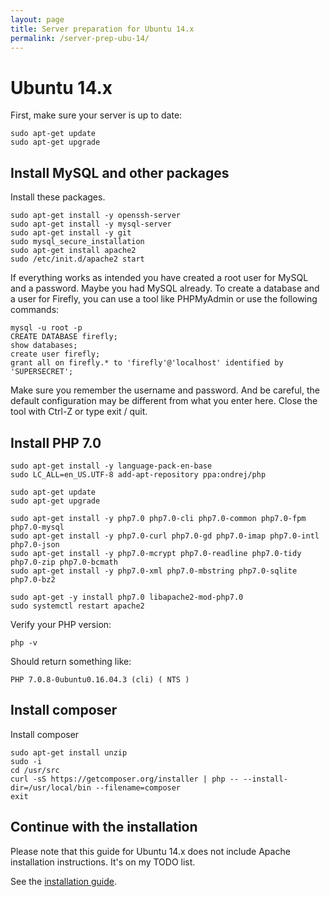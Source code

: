 ```yaml
---
layout: page
title: Server preparation for Ubuntu 14.x
permalink: /server-prep-ubu-14/
---
```


# Ubuntu 14.x

First, make sure your server is up to date:

```
sudo apt-get update
sudo apt-get upgrade
```

## Install MySQL and other packages

Install these packages.

```
sudo apt-get install -y openssh-server
sudo apt-get install -y mysql-server
sudo apt-get install -y git
sudo mysql_secure_installation
sudo apt-get install apache2
sudo /etc/init.d/apache2 start

```

If everything works as intended you have created a root user for MySQL and a password. Maybe you had MySQL already. To create a database and a user for Firefly, you can use a tool like PHPMyAdmin or use the following commands:

```
mysql -u root -p
CREATE DATABASE firefly;
show databases;
create user firefly;
grant all on firefly.* to 'firefly'@'localhost' identified by 'SUPERSECRET';
```

Make sure you remember the username and password. And be careful, the default configuration may be different from what you enter here. Close the tool with Ctrl-Z or type exit / quit.

## Install PHP 7.0


```
sudo apt-get install -y language-pack-en-base
sudo LC_ALL=en_US.UTF-8 add-apt-repository ppa:ondrej/php

sudo apt-get update
sudo apt-get upgrade

sudo apt-get install -y php7.0 php7.0-cli php7.0-common php7.0-fpm php7.0-mysql
sudo apt-get install -y php7.0-curl php7.0-gd php7.0-imap php7.0-intl php7.0-json 
sudo apt-get install -y php7.0-mcrypt php7.0-readline php7.0-tidy php7.0-zip php7.0-bcmath 
sudo apt-get install -y php7.0-xml php7.0-mbstring php7.0-sqlite php7.0-bz2

sudo apt-get -y install php7.0 libapache2-mod-php7.0
sudo systemctl restart apache2

```

Verify your PHP version:

```
php -v
```

Should return something like:

```
PHP 7.0.8-0ubuntu0.16.04.3 (cli) ( NTS )
```

## Install composer

Install composer

```
sudo apt-get install unzip
sudo -i
cd /usr/src
curl -sS https://getcomposer.org/installer | php -- --install-dir=/usr/local/bin --filename=composer
exit

```

## Continue with the installation

Please note that this guide for Ubuntu 14.x does not include Apache installation instructions. It's on my TODO list.

See the [installation guide](/installation-guide).
